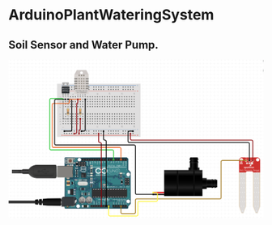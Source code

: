 # ArduinoPlantWateringSystem

## Soil Sensor and Water Pump.
![soil sensor and water pump](/soil-sensors-no-wifi.png)
